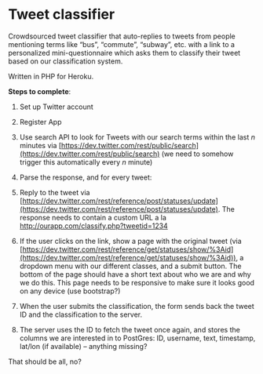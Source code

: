 # Tweet classifier

Crowdsourced tweet classifier that auto-replies to tweets from people mentioning terms like “bus”, “commute”, “subway”, etc. with a link to a personalized mini-questionnaire which asks them to classify their tweet based on our classification system.

Written in PHP for Heroku.

**Steps to complete**:
1. Set up Twitter account

2. Register App

3. Use search API to look for Tweets with our search terms within the last *n* minutes via [https://dev.twitter.com/rest/public/search](https://dev.twitter.com/rest/public/search) (we need to somehow trigger this automatically every *n* minute)

4. Parse the response, and for every tweet:

5. Reply to the tweet via [https://dev.twitter.com/rest/reference/post/statuses/update](https://dev.twitter.com/rest/reference/post/statuses/update). The response needs to contain a custom URL a la http://ourapp.com/classify.php?tweetid=1234

6. If the user clicks on the link, show a page with the original tweet (via [https://dev.twitter.com/rest/reference/get/statuses/show/%3Aid](https://dev.twitter.com/rest/reference/get/statuses/show/%3Aid)), a dropdown menu with our different classes, and a submit button. The bottom of the page should have a short text about who we are and why we do this. This page needs to be responsive to make sure it looks good on any device (use bootstrap?)

7. When the user submits the classification, the form sends back the tweet ID and the classification to the server.

8. The server uses the ID to fetch the tweet once again, and stores the columns we are interested in to PostGres: ID, username, text, timestamp, lat/lon (if available) – anything missing?

That should be all, no?

